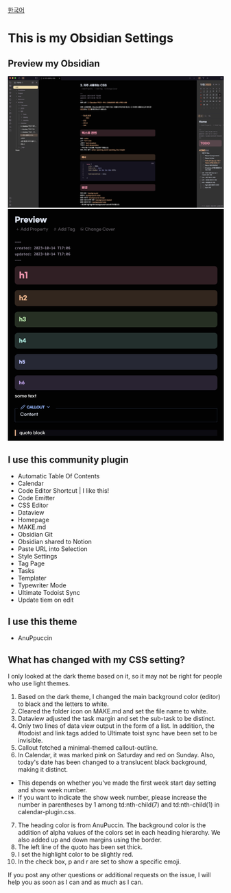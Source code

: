 [한국어](./readme-ko.md)

# This is my Obsidian Settings

## Preview my Obsidian

![main](image.png)
![live-preview](image-1.png)

## I use this community plugin

- Automatic Table Of Contents
- Calendar
- Code Editor Shortcut | I like this!
- Code Emitter
- CSS Editor
- Dataview
- Homepage
- MAKE.md
- Obsidian Git
- Obsidian shared to Notion
- Paste URL into Selection
- Style Settings
- Tag Page
- Tasks
- Templater
- Typewriter Mode
- Ultimate Todoist Sync
- Update tiem on edit

## I use this theme

- AnuPpuccin

## What has changed with my CSS setting?

I only looked at the dark theme based on it, so it may not be right for people who use light themes.

1. Based on the dark theme, I changed the main background color (editor) to black and the letters to white.
2. Cleared the folder icon on MAKE.md and set the file name to white.
3. Dataview adjusted the task margin and set the sub-task to be distinct.
4. Only two lines of data view output in the form of a list. In addition, the #todoist and link tags added to Ultimate toist sync have been set to be invisible.
5. Callout fetched a minimal-themed callout-outline.
6. In Calendar, it was marked pink on Saturday and red on Sunday. Also, today's date has been changed to a translucent black background, making it distinct.

- This depends on whether you've made the first week start day setting and show week number.
- If you want to indicate the show week number, please increase the number in parentheses by 1 among td:nth-child(7) and td:nth-child(1) in calendar-plugin.css.

7. The heading color is from AnuPuccin. The background color is the addition of alpha values of the colors set in each heading hierarchy. We also added up and down margins using the border.
8. The left line of the quoto has been set thick.
9. I set the highlight color to be slightly red.
10. In the check box, p and r are set to show a specific emoji.

If you post any other questions or additional requests on the issue, I will help you as soon as I can and as much as I can.
